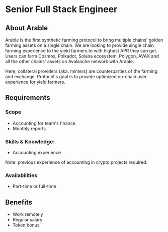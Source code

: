# Senior Full Stack Engineer

## About Arable

Arable is the first synthetic farming protocol to bring multiple chains' golden farming assets on a single chain.
We are looking to provide single chain farming experience to the yield farmers to with highest APR they can get.
Users can farm Cosmos, Polkadot, Solana ecosystem, Polygon, AVAX and all the other chains' assets on Avalanche network with Arable.

Here, collateral providers (aka. minters) are counterparties of the farming and exchange.
Protocol's goal is to provide optimized on-chain user experience for yield farmers.

## Requirements

### Scope

- Accounting for team's finance
- Monthly reports

### Skills & Knowledge:

- Accounting experience

Note: previous experience of accounting in crypto projects required.

### Availabilities

- Part-time or full-time

## Benefits

- Work remotely
- Regular salary
- Token bonus
